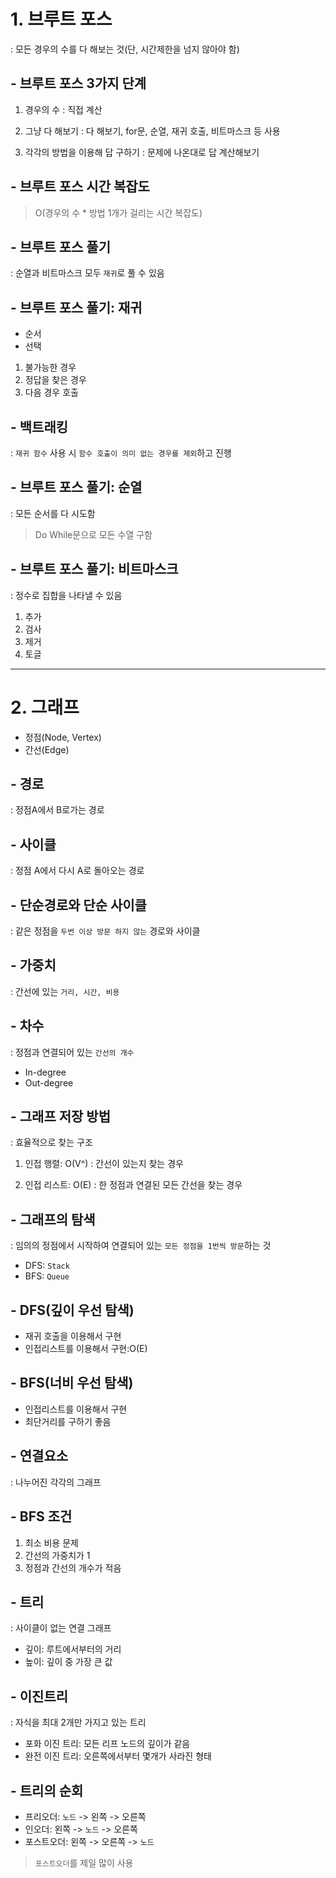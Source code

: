 # 1. 브루트 포스

: 모든 경우의 수를 다 해보는 것(단, 시간제한을 넘지 않아야 함)




## - 브루트 포스 3가지 단계

1. 경우의 수
: 직접 계산

2. 그냥 다 해보기
: 다 해보기, for문, 순열, 재귀 호출, 비트마스크 등 사용

3. 각각의 방법을 이용해 답 구하기
: 문제에 나온대로 답 계산해보기





## - 브루트 포스 시간 복잡도

> O(경우의 수 * 방법 1개가 걸리는 시간 복잡도)




## - 브루트 포스 풀기
: 순열과 비트마스크 모두 `재귀`로 풀 수 있음




## - 브루트 포스 풀기: 재귀

- 순서
- 선택


1. 불가능한 경우
2. 정답을 찾은 경우
3. 다음 경우 호출



## - 백트래킹
: `재귀 함수` 사용 시 `함수 호출이 의미 없는 경우를 제외`하고 진행




## - 브루트 포스 풀기: 순열
: 모든 순서를 다 시도함

>Do While문으로 모든 수열 구함



## - 브루트 포스 풀기: 비트마스크

: 정수로 집합을 나타낼 수 있음

1. 추가
2. 검사
3. 제거
4. 토글

---

# 2. 그래프
- 정점(Node, Vertex)
- 간선(Edge)

## - 경로
: 정점A에서 B로가는 경로

## - 사이클
: 정점 A에서 다시 A로 돌아오는 경로

## - 단순경로와 단순 사이클
: 같은 정점을 `두번 이상 방문 하지 않는` 경로와 사이클

## - 가중치
: 간선에 있는 `거리, 시간, 비용`

## - 차수
: 정점과 연결되어 있는 `간선의 개수`
- In-degree
- Out-degree


## - 그래프 저장 방법
: 효율적으로 찾는 구조

1. 인접 행렬: O(V^)
: 간선이 있는지 찾는 경우

2. 인접 리스트: O(E)
: 한 정점과 연결된 모든 간선을 찾는 경우


## - 그래프의 탐색
: 임의의 정점에서 시작하여 연결되어 있는 `모든 정점을 1번씩 방문`하는 것

- DFS: `Stack`
- BFS: `Queue`

## - DFS(깊이 우선 탐색)
- 재귀 호출을 이용해서 구현
- 인접리스트를 이용해서 구현:O(E)

## - BFS(너비 우선 탐색)
- 인접리스트를 이용해서 구현
- 최단거리를 구하기 좋음


## - 연결요소
: 나누어진 각각의 그래프

## - BFS 조건
1. 최소 비용 문제
2. 간선의 가중치가 1
3. 정점과 간선의 개수가 적음

## - 트리
: 사이클이 없는 연결 그래프
- 깊이: 루트에서부터의 거리
- 높이: 깊이 중 가장 큰 값

## - 이진트리
: 자식을 최대 2개만 가지고 있는 트리
- 포화 이진 트리: 모든 리프 노드의 깊이가 같음
- 완전 이진 트리: 오른쪽에서부터 몇개가 사라진 형태

## - 트리의 순회

- 프리오더: `노드` -> 왼쪽 -> 오른쪽
- 인오더: 왼쪽 -> `노드` -> 오른쪽
- 포스트오더: 왼쪽 -> 오른쪽 -> `노드`

> `포스트오더`를 제일 많이 사용
